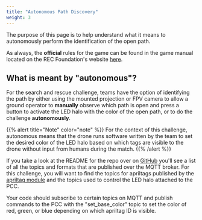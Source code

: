 ```yaml
---
title: "Autonomous Path Discovery"
weight: 3
---
```


The purpose of this page is to help understand what it means to autonomously
perform the identification of the open path.

As always, the **official** rules for the game can be found
in the game manual located on the REC Foundation's website
[here](https://www.roboticseducation.org/teams/bell-vertical-robotics-competition/).

## What is meant by "autonomous"?

For the search and rescue challenge, teams have the option of identifying the
path by either using the mounted projection or FPV camera to allow a ground
operator to **manually** observe which path is open and press a button to activate
the LED halo with the color of the open path, or to do the challenge **autonomously**.

{{% alert title="Note" color="note" %}}
For the context of this challenge, autonomous means that the drone
runs software written by the team to set the desired color of the
LED halo based on which tags are visible to the drone without input
from humans during the match.
{{% /alert %}}

If you take a look at the README for the repo over on
[GitHub](https://github.com/bellflight/VRC-2022/tree/main/VMC/FlightSoftware/README.md)
you'll see a list of all the topics and formats that are published over the MQTT broker.
For this challenge, you will want to find the topics for apriltags published by the
[apriltag module](https://github.com/bellflight/VRC-2022/tree/main/VMC/FlightSoftware/apriltag)
and the topics used to control the LED halo attached
to the PCC.

Your code should subscribe to certain topics on MQTT and publish commands
to the PCC with the "set_base_color" topic to set the color of red,
green, or blue depending on which apriltag ID is visible.
